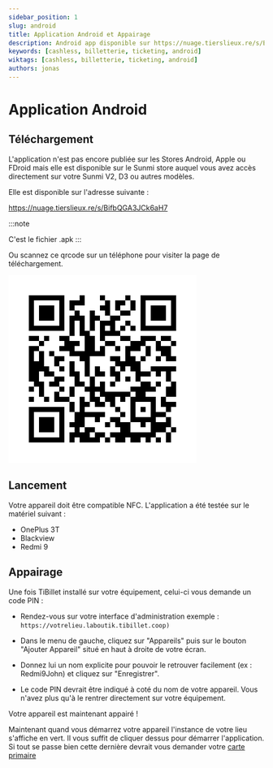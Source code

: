 ```yaml
---
sidebar_position: 1
slug: android
title: Application Android et Appairage
description: Android app disponible sur https://nuage.tierslieux.re/s/BifbQGA3JCk6aH7
keywords: [cashless, billetterie, ticketing, android]
wiktags: [cashless, billetterie, ticketing, android]
authors: jonas
---
```


# Application Android

## Téléchargement 

L'application n'est pas encore publiée sur les Stores Android, Apple ou FDroid mais elle est disponible sur le Sunmi store auquel vous avez accès directement sur votre Sunmi V2, D3 ou autres modèles.

Elle est disponible sur l'adresse suivante :

https://nuage.tierslieux.re/s/BifbQGA3JCk6aH7

:::note 

C'est le fichier .apk :::

Ou scannez ce qrcode sur un téléphone pour visiter la page de téléchargement.

![/img/qrcode_app_android.png](/img/qrcode_app_android.png)

## Lancement

Votre appareil doit être compatible NFC.
L'application a été testée sur le matériel suivant :

- OnePlus 3T
- Blackview
- Redmi 9

## Appairage

Une fois TiBillet installé sur votre équipement, celui-ci vous demande un code PIN :

- Rendez-vous sur votre interface d'administration 
    exemple : ```https://votrelieu.laboutik.tibillet.coop)```

- Dans le menu de gauche, cliquez sur "Appareils" puis sur le bouton "Ajouter Appareil" situé en haut à droite de votre écran.

- Donnez lui un nom explicite pour pouvoir le retrouver facilement (ex : Redmi9John) et cliquez sur "Enregistrer".

- Le code PIN devrait être indiqué à coté du nom de votre appareil. Vous n'avez plus qu'à le rentrer directement sur votre équipement.

 Votre appareil est maintenant appairé !


Maintenant quand vous démarrez votre appareil l'instance de votre lieu s'affiche en vert. Il vous suffit de cliquer dessus pour démarrer l'application.
Si tout se passe bien cette dernière devrait vous demander votre [carte primaire](/docs/Utilisateur/Cashless/admin_add_primary)
